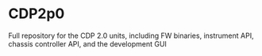 # CDP2p0
Full repository for the CDP 2.0 units, including FW binaries, instrument API, chassis controller API, and the development GUI
